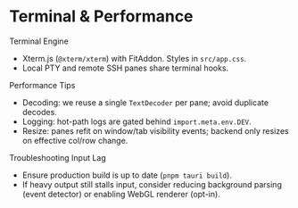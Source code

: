 # Terminal & Performance

Terminal Engine
- Xterm.js (`@xterm/xterm`) with FitAddon. Styles in `src/app.css`.
- Local PTY and remote SSH panes share terminal hooks.

Performance Tips
- Decoding: we reuse a single `TextDecoder` per pane; avoid duplicate decodes.
- Logging: hot-path logs are gated behind `import.meta.env.DEV`.
- Resize: panes refit on window/tab visibility events; backend only resizes on effective col/row change.

Troubleshooting Input Lag
- Ensure production build is up to date (`pnpm tauri build`).
- If heavy output still stalls input, consider reducing background parsing (event detector) or enabling WebGL renderer (opt-in).
